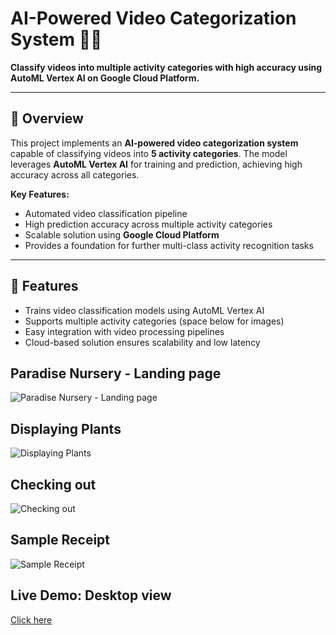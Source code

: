 # AI-Powered Video Categorization System 🎥🤖

**Classify videos into multiple activity categories with high accuracy using AutoML Vertex AI on Google Cloud Platform.**

---

## 🔹 Overview

This project implements an **AI-powered video categorization system** capable of classifying videos into **5 activity categories**. The model leverages **AutoML Vertex AI** for training and prediction, achieving high accuracy across all categories.  

**Key Features:**

- Automated video classification pipeline  
- High prediction accuracy across multiple activity categories  
- Scalable solution using **Google Cloud Platform**  
- Provides a foundation for further multi-class activity recognition tasks  

---

## 🔹 Features

- Trains video classification models using AutoML Vertex AI  
- Supports multiple activity categories (space below for images)  
- Easy integration with video processing pipelines  
- Cloud-based solution ensures scalability and low latency


## Paradise Nursery - Landing page
![Paradise Nursery - Landing page]([https://github.com/user-attachments/assets/new-image.png](https://github.com/VaibhavUNavalagi/AI-Powered-Video-Categorization-System/blob/main/Screenshot%202025-09-20%20131256.png?raw=true))

## Displaying Plants
![Displaying Plants]([https://github.com/user-attachments/assets/e945fe62-8f7f-46cb-8c7a-8c2d77001db6](https://github.com/VaibhavUNavalagi/AI-Powered-Video-Categorization-System/blob/main/Screenshot%202025-09-20%20131324.png?raw=true))

## Checking out
![Checking out](https://github.com/user-attachments/assets/bdf08a97-1138-49f5-8a68-4d25471de5af)

## Sample Receipt
![Sample Receipt](https://github.com/user-attachments/assets/4eb753e5-71f5-4ecf-9141-17064f7d772d)

## Live Demo: Desktop view
[Click here](https://vaibhavunavalagi.github.io/react/)
